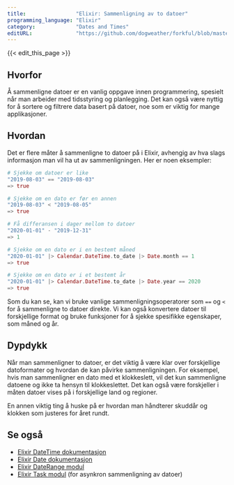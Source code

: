 ```yaml
---
title:                "Elixir: Sammenligning av to datoer"
programming_language: "Elixir"
category:             "Dates and Times"
editURL:              "https://github.com/dogweather/forkful/blob/master/content/no/elixir/comparing-two-dates.md"
---
```


{{< edit_this_page >}}

## Hvorfor

Å sammenligne datoer er en vanlig oppgave innen programmering, spesielt når man arbeider med tidsstyring og planlegging. Det kan også være nyttig for å sortere og filtrere data basert på datoer, noe som er viktig for mange applikasjoner.

## Hvordan

Det er flere måter å sammenligne to datoer på i Elixir, avhengig av hva slags informasjon man vil ha ut av sammenligningen. Her er noen eksempler:

```Elixir
# Sjekke om datoer er like
"2019-08-03" == "2019-08-03"
=> true

# Sjekke om en dato er før en annen
"2019-08-03" < "2019-08-05"
=> true

# Få differansen i dager mellom to datoer
"2020-01-01" - "2019-12-31"
=> 1

# Sjekke om en dato er i en bestemt måned
"2020-01-01" |> Calendar.DateTime.to_date |> Date.month == 1
=> true

# Sjekke om en dato er i et bestemt år
"2020-01-01" |> Calendar.DateTime.to_date |> Date.year == 2020
=> true
```

Som du kan se, kan vi bruke vanlige sammenligningsoperatorer som `==` og `<` for å sammenligne to datoer direkte. Vi kan også konvertere datoer til forskjellige format og bruke funksjoner for å sjekke spesifikke egenskaper, som måned og år.

## Dypdykk

Når man sammenligner to datoer, er det viktig å være klar over forskjellige datoformater og hvordan de kan påvirke sammenligningen. For eksempel, hvis man sammenligner en dato med et klokkeslett, vil det kun sammenligne datoene og ikke ta hensyn til klokkeslettet. Det kan også være forskjeller i måten datoer vises på i forskjellige land og regioner.

En annen viktig ting å huske på er hvordan man håndterer skuddår og klokken som justeres for året rundt.

## Se også

- [Elixir DateTime dokumentasjon](https://hexdocs.pm/elixir/Calendar.DateTime.html)
- [Elixir Date dokumentasjon](https://hexdocs.pm/elixir/Date.html)
- [Elixir DateRange modul](https://hexdocs.pm/elixir/DateRange.html)
- [Elixir Task modul](https://hexdocs.pm/elixir/Task.html) (for asynkron sammenligning av datoer)